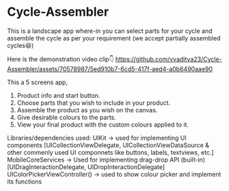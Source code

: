 # Cycle-Assembler
This is a landscape app where-in you can select parts for your cycle and assemble the cycle as per your requirement (we accept partially assembled cycles😆)

Here is the demonstration video clip👇
https://github.com/vvaditya23/Cycle-Assembler/assets/70578987/5ed910b7-6cd5-417f-aed4-a0b6490aae90

This a 5 screens app,
1. Product info and start button.
2. Choose parts that you wish to include in your product.
3. Assemble the product as you wish on the canvas.
4. Give desirable colours to the parts.
5. View your final product with the custom colours applied to it.

Libraries/dependencies used:  UIKit -> used for implementing UI components [UICollectionViewDelegate, UICollectionViewDataSource & other commenly used UI componnets like buttons,  labels, textviews, etc.]
                              MobileCoreServices -> Used for implementing drag-drop API (built-in) [UIDragInteractionDelegate, UIDropInteractionDelegate]
                              UIColorPickerViewController() -> used to show colour picker and implement its functions
                              
                

